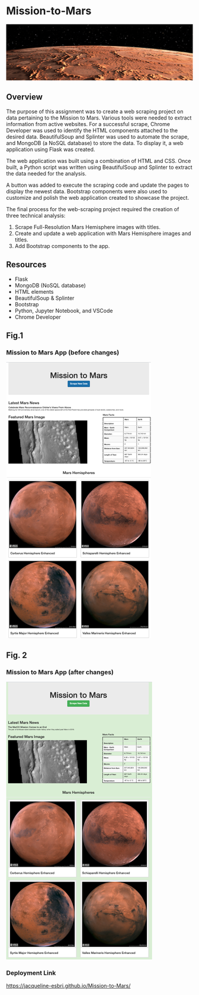 # Mission-to-Mars
![mod10.png](PNGs/mod10.png)


## Overview

The purpose of this assignment was to create a web scraping project on data pertaining to the Mission to Mars. Various tools were needed to extract information from active websites. For a successful scrape, Chrome Developer was used to identify the HTML components attached to the desired data. BeautifulSoup and Splinter was used to automate the scrape, and MongoDB (a NoSQL database) to store the data. To display it, a web application using Flask was created. 

The web application was built using a combination of HTML and CSS. Once built, a Python script was written using BeautifulSoup and Splinter to extract the data needed for the analysis. 

A button was added to execute the scraping code and update the pages to display the newest data. Bootstrap components were also used to customize and polish the web application created to showcase the project.

The final process for the web-scraping project required the creation of three technical analysis:

1. Scrape Full-Resolution Mars Hemisphere images with titles.
2. Create and update a web application with Mars Hemisphere images and titles.
3. Add Bootstrap components to the app.

 
## Resources

- Flask
- MongoDB (NoSQL database)
- HTML elements
- BeautifulSoup & Splinter
- Bootstrap
- Python, Jupyter Notebook, and VSCode
- Chrome Developer


## Fig.1
 
 ### Mission to Mars App (before changes)
![mars_pic.PNG](PNGs/mars_pic.png)

## Fig. 2

### Mission to Mars App (after changes)
![mars_rev.PNG](PNGs/mars_rev.png)


### Deployment Link
https://jacqueline-esbri.github.io/Mission-to-Mars/